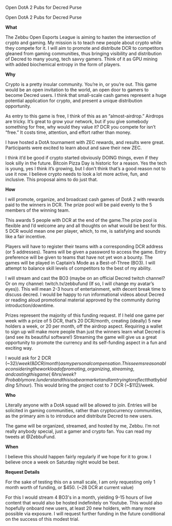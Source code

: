 Open DotA 2 Pubs for Decred Purse

Open DotA 2 Pubs for Decred Purse

**What**

The Zebbu Open Esports League is aiming to hasten the intersection of crypto and gaming. My mission is to teach new people about crypto while they compete for it. I will aim to promote and distribute DCR to competitors gleaned from gaming communities, thus bringing visibility and distribution of Decred to many young, tech savvy gamers. Think of it as GPU mining with added biochemical entropy in the form of players.

**Why**

Crypto is a pretty insular community. You’re in, or you’re out. This game would be an open invitation to the world, an open door to gamers to become Decred users. I think that small-scale cash games represent a huge potential application for crypto, and present a unique distribution opportunity.

As entry to this game is free, I think of this as an “almost-airdrop.” Airdrops are tricky. It’s great to grow your network, but if you give somebody something for free, why would they value it? DCR you compete for isn’t “free.” It costs time, attention, and effort rather than money.

I have hosted a DotA tournament with ZEC rewards, and results were great. Participants were excited to learn about and save their new ZEC.

I think it’d be good if crypto started obviously DOING things, even if they look silly in the future. Bitcoin Pizza Day is historic for a reason. Yes the tech is young, yes I think it’s growing, but I don’t think that’s a good reason not to use it now. I believe crypto needs to look a lot more active, fun, and inclusive. This proposal aims to do just that.

**How**

I will promote, organize, and broadcast cash games of DotA 2 with rewards paid to the winners in DCR. The prize pool will be paid evenly to the 5 members of the winning team.

This awards 5 people with DCR at the end of the game.The prize pool is flexible and I’d welcome any and all thoughts on what would be best for this. 5 DCR would mean one per player, which, to me, is satisfying and sounds like a fair incentive.

Players will have to register their teams with a corresponding DCR address (or 5 addresses). Teams will be given a password to access the game. Entry preference will be given to teams that have not yet won a bounty. The games will be played in Captain’s Mode as a Best-of-Three (BO3). I will attempt to balance skill levels of competitors to the best of my ability.

I will stream and cast the BO3 (maybe on an official Decred twitch channel? Or on my channel: twitch.tv/zebbufund (If so, I will change my avatar’s eyes)). This will mean 2-3 hours of entertainment, with decent break time to discuss decred. I would be happy to run informational videos about Decred or reading aloud promotional material approved by the community during introduction/downtime.

Prizes represent the majority of this funding request. If I held one game per week with a prize of 5 DCR, that’s 20 DCR/month, creating (ideally) 5 new holders a week, or 20 per month, off the airdrop aspect. Requiring a wallet to sign up will make more people than just the winners learn what Decred is (and see its beautiful software!) Streaming the game will give us a great opportunity to promote the currency and its self-funding aspect in a fun and exciting way.

I would ask for 2 DCR (~$32)/week (8 DCR/month) as my personal compensation. This seems reasonable considering  the workload of promoting, organizing, streaming, and casting this game (~6 hrs/week? Probably more. I understand this is a bear market and I am trying to reflect that by bidding ~$5/hour). This would bring the project cost to 7 DCR (~$112)/week.

**Who**

Literally anyone with a DotA squad will be allowed to join. Entries will be solicited in gaming communities, rather than cryptocurrency communities, as the primary aim is to introduce and distribute Decred to new users.

The game will be organized, streamed, and hosted by me, Zebbu. I’m not really anybody special, just a gamer and crypto fan. You can read my tweets at @ZebbuFund. 

**When**

I believe this should happen fairly regularly if we hope for it to grow. I believe once a week on Saturday night would be best. 

**Request Details**

For the sake of testing this on a small scale, I am only requesting only 1 month worth of funding, or $450. (~28 DCR at current value) 

For this I would stream 4 BO3's in a month, yielding 9-15 hours of live content that would also be hosted indefinitely on Youtube. This would also hopefully onboard new users, at least 20 new holders, with many more possible via exposure. I will request further funding in the future conditional on the success of this modest trial.